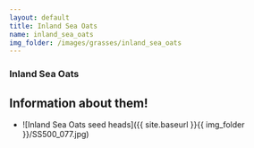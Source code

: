 ```yaml
---
layout: default
title: Inland Sea Oats
name: inland_sea_oats
img_folder: /images/grasses/inland_sea_oats
---
```

### Inland Sea Oats

## Information about them!

+ ![Inland Sea Oats seed heads]({{ site.baseurl }}{{ img_folder }}/SS500_077.jpg)

